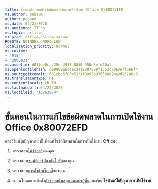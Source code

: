 ```yaml
---
title: ขั้นตอนในการแก้ไขข้อผิดพลาดในการเปิดใช้งาน Office 0x80072EFD
ms.author: pebaum
author: pebaum
ms.date: 04/21/2020
ms.audience: ITPro
ms.topic: article
ms.prod: office-online-server
ROBOTS: NOINDEX, NOFOLLOW
localization_priority: Normal
ms.custom:
- "915"
- "2000021"
ms.assetid: d071ce0c-c29e-4917-8860-950e5efd26af
ms.openlocfilehash: de9969a6c4aca318887589f1553c7060eff6b6f4
ms.sourcegitcommit: 631cbb5f03e5371f0995e976536d24e9d13746c3
ms.translationtype: MT
ms.contentlocale: th-TH
ms.lasthandoff: 04/22/2020
ms.locfileid: "43763974"
---
```

# <a name="steps-to-resolve-office-activation-error-0x80072efd"></a>ขั้นตอนในการแก้ไขข้อผิดพลาดในการเปิดใช้งาน Office 0x80072EFD

ลองวิธีแก้ไขปัญหาเหล่านี้เพื่อแก้ไขข้อผิดพลาดในการเปิดใช้งาน Office:
  
1. ตรวจสอบ[ไฟร์วอลล์](https://support.office.com/article/0d23d3c0-c19c-4b2f-9845-5344fedc4380#BKMK_CheckFirewall)ของคุณ

2. ตรวจสอบ[ซอฟต์แวร์ป้องกันไวรัส](https://support.office.com/article/0d23d3c0-c19c-4b2f-9845-5344fedc4380#BKMK_CheckAV)ของคุณ

3. ตรวจสอบ[การตั้งค่าพร็อกซี](https://support.office.com/article/0d23d3c0-c19c-4b2f-9845-5344fedc4380#BKMK_CheckProxy)ของคุณ

4. ดาวน์โหลดและติดตั้ง[ตัวช่วยสนับสนุนและการกู้คืน](https://aka.ms/SARA-OfficeActivation-Alchemy)และเรียกใช้**ตัวแก้ไขปัญหาการเปิดใช้งาน**
